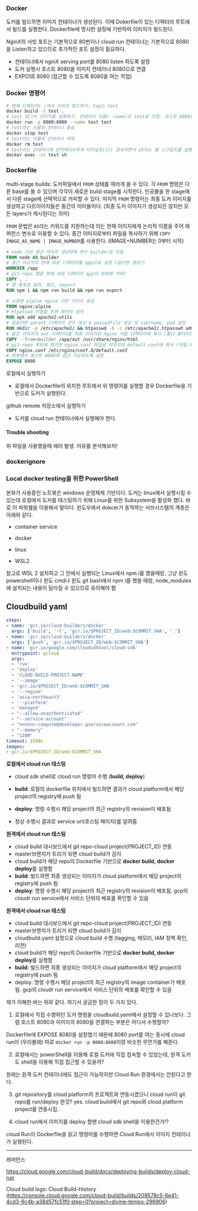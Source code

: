 ### Docker

도커를 빌드하면 이미지 컨테이너가 생성된다. 이때 Dokerfile이 있는 디렉터리 루트에서 빌드를 실행한다. Dockerfile에 명시한 설정에 기반하여 이미지가 빌드된다. 

NginX의 서빙 포트는 기본적으로 80번이나 cloud run 컨테이너는 기본적으로 8080을 Listen하고 있으므로 추가적인 포트 설정이  필요하다.

- 컨테이너에서 nginX serving port를 8080 listen 하도록 설정
- 도커 실행시 호스트 8080을 이미지 컨테이너 8080으로 연결
- EXPOSE 8080 (접근할 수 있도록 8080을 여는 작업)


### Docker 명령어

```bash
# 현재 디렉터리(.)에서 이미지 빌드하기. tag는 test
docker build -t test .
# test 태그의 이미지를 실행하기. 컨테이너 이름(--name)도 test로 지정. 호스트 8080을 컨테이너 8080으로 연결
docker run -p 8080:8080 --name test test
# test라는 이름의 컨테이너 종료
docker stop test
# test라는 이름의 컨테이너 삭제
docker rm test
# test라는 컨테이너에 인터렉티브하게 터미널로(it) 접속하면서 sh라는 쉘 스크립트를 실행
docker exec -it test sh
```



### Dockerfile

multi-stage builds: 도커파일에서 `FROM` 상태를 여러개 쓸 수 있다. 각 `FROM` 명령은 다른 base를 쓸 수 있으며 각각이 새로운 build stage를 시작한다. 인공물을 한 stage에서 다른 stage에 선택적으로 카피할 수 있다. 마지막 `FROM` 명령어는 최종 도커 이미지를 생성하고 다르이미지들은 중간의 이미들이다. (최종 도커 이미지가 생성되진 않지만 모든 layers가 캐시된다는 의미)



`FROM` 문법은 `AS`라는 키워드를 지원하는데 이는 현재  이미지에게 논리적 이름을 주어 레퍼런스 변수로 이용할 수 있다. 중간 이미지로부터 파일을 복사하기 위해 `COPY IMAGE_AS_NAME | IMAGE_NUMBER`를 사용한다. (IMAGE+NUMBER는 0부터 시작)



```dockerfile
# node 기반 중간 이미지 생성하며 변수 builder로 이용
FROM node AS builder
# 중간 이미지의 현재 워킹 디렉터리를 app으로 설정 (없으면 생성?)
WORKDIR /app
# git-repo 앱을 현재 워킹 디렉터리 app의 하위에 카피?
COPY . .
# 앱 종속성 설치, 빌드, export 
RUN npm i && npm run build && npm run export

# 소용량 alpine nginx 기반 이미지 생성
FROM nginx:alpine
# htpasswd 이용을 위한 패키지 설치
RUN apk add apache2-utils
# 필요하면 parent 디렉까지 모두 생성 & passwdfile 생성 및 username, pwd 설정 
RUN mkdir -p /etc/apache2/ && htpasswd -b -c /etc/apache2/.htpasswd admin test123
# 중간 이미지의 out 디렉터리를 최종 이미지의 nginx 서빙 디렉터리에 복사 (폴더-폴더이므로 )
COPY --from=builder /app/out /usr/share/nginx/html
# git-repo 루트에 위치한 nginx.conf 파일을 이미지의 default.conf에 복사 (파일-파일이므로 내용복사)
COPY nginx.conf /etc/nginx/conf.d/default.conf
# 외부에서 호스트 8080에 접근 가능하도록 설정
EXPOSE 8080
```



로컬에서 실행하기

- 로컬에서 Dockerfile이 위치한 루트에서 위 명령어를 실행할 경우 Dockerfile을 기반으로 도커가 실행된다.



github remote 저장소에서 실행하기

- 도커를 cloud run 컨테이너에서 실행해야 한다. 



#### Trouble shooting

위 파일을 사용했을때 에러 발생. 이유를 분석해보자!



### dockerignore





### Local docker testing을 위한 PowerShell

본좌가 사용중인 노트북은 windows 운영체제 기반이다. 도커는 linux에서 실행시킬 수 있는데 로컬에서 도커를 테스팅하기 위해 Linux를 위한 Subsystem을 활성화 했다. 바로 이 파워쉘을 이용해서 말이다. 윈도우에서 dokcer가 동작하는 서브시스템의 계층은 아래와 같다.

- container service

- docker

- linux

- WSL2

참고로 WSL 2 설치하고 그 안에서 실행되는 Linux에서 npm i를 했을때랑, 그냥 윈도 powershell이나 윈도 cmd나 윈도 git bash에서 npm i를 했을 때랑, node_modules에 설치되는 내용이 달라질 수 있으므로 유의해야 함

## Cloudbuild yaml

```yaml
steps:
- name: 'gcr.io/cloud-builders/docker'
  args: ['build', '-t', 'gcr.io/$PROJECT_ID/web:$COMMIT_SHA', '.']
- name: 'gcr.io/cloud-builders/docker'
  args: ['push', 'gcr.io/$PROJECT_ID/web:$COMMIT_SHA']
- name: 'gcr.io/google.com/cloudsdktool/cloud-sdk'
  entrypoint: gcloud
  args:
  - 'run'
  - 'deploy'
  - 'CLOUD-BUILD-PROJECT-NAME'
  - '--image'
  - 'gcr.io/$PROJECT_ID/web:$COMMIT_SHA'
  - '--region'
  - 'asia-northeast3'
  - '--platform'
  - 'managed'
  - "--allow-unauthenticated"
  - "--service-account"
  - "nnnnnn-compute@developer.gserviceaccount.com"
  - "--memory"
  - "128M"
timeout: 1500s
images:
- gcr.io/$PROJECT_ID/web:$COMMIT_SHA


```

**로컬에서 cloud run 테스팅**

- cloud sdk shell로 cloud run 명령어 수행 (**build, deploy**)

- **build**: 로컬의 dockerfile 위치에서 빌드하면 결과가 cloud platform에서 해당 project의 registry에 push 됨

- **deploy**: 명령 수행시 해당 project의 최근 registry의 revision이 배포됨

- 정상 수행시 결과로 service url(호스팅 페이지)를 알려줌


**원격에서 cloud run 테스팅**

-  cloud build 대시보드에서 git repo-cloud project(PROJECT_ID) 연동
-  master브랜치가 트리거 되면 cloud build가 감지
-  cloud build가 해당 repo의 Dockerfile 기반으로 **docker build, docker deploy**를 실행함
-  **build**: 빌드하면 최종 생성되는 이미지가 cloud platform에서 해당 project의 registry에 push 됨
-  **deploy**: 명령 수행시 해당 project의 최근 registry의 revision이 배포됨. gcp의 cloudr run service에서 서비스 단위의 배포를 확인할 수 있음


**원격에서 cloud run 테스팅**

- cloud build 대시보드에서 git repo-cloud project(PROJECT_ID) 연동
- master브랜치가 트리거 되면 cloud build가 감지
- cloudbuild.yaml 설정으로 cloud build 수행 (tagging, 메모리, IAM 정책 확인, 리전)
- cloud build가 해당 repo의 Dockerfile 기반으로 **docker build, docker deploy**를 실행함
- **build**: 빌드하면 최종 생성되는 이미지가 cloud platform에서 해당 project의 registry에 push 됨
- deploy: 명령 수행시 해당 project의 최근 registry의 image container가 배포됨. gcp의 cloudr run service에서 서비스 단위의 배포를 확인할 수 있음

제가 이해한 바는 위와 같다. 여기서 궁금한 점이 두 가지 있다.

1. 로컬에서 직접 수행하던 도커 명령을 cloudbuild.yaml에서 설정할 수 있나보다. 그럼 호스트 8080과 이미지의 8080을 연결하는 부분은 어디서 수행할까?

Dockerfile에 EXPOSE 8080을 설정했기 때문에 8080 port를 여는 동시에 cloud run이 (우리몰래) 따로 `docker run -p 8080:8080`이랑 비슷한 무언가를 해준다.


2. 로컬에서는 powerShell을 이용해 로컬 도커에 직접 접속할 수 있었는데, 원격 도커도 shell을 이용해 직접 접근할 수 있을까?

원래는 원격 도커 컨테이너에도 접근이 가능하지만 Cloud Run 환경에서는 안된다고 한다.


3. git repository를 cloud platform의 프로젝트와 연동시켰으니 cloud run이 git repo를 run/deploy 한것?
yes. cloud build에서 git repo와 cloud platform project를 연동시킴. 

4. cloud run에서 이미지를 deploy 할땐 cloud sdk shell을 이용한건가!?

cloud Run이 Dockerfile을 읽고 명령어를 수행하면 Cloud Run에서 이미지 컨테이너가 실행된다.




---
레퍼런스

https://cloud.google.com/cloud-build/docs/deploying-builds/deploy-cloud-run

Cloud build logs: Cloud Build-History (https://console.cloud.google.com/cloud-build/builds/209578c5-6e41-4cd3-9c4b-a38d57fc51f0;step=0?project=divine-tempo-296906)

